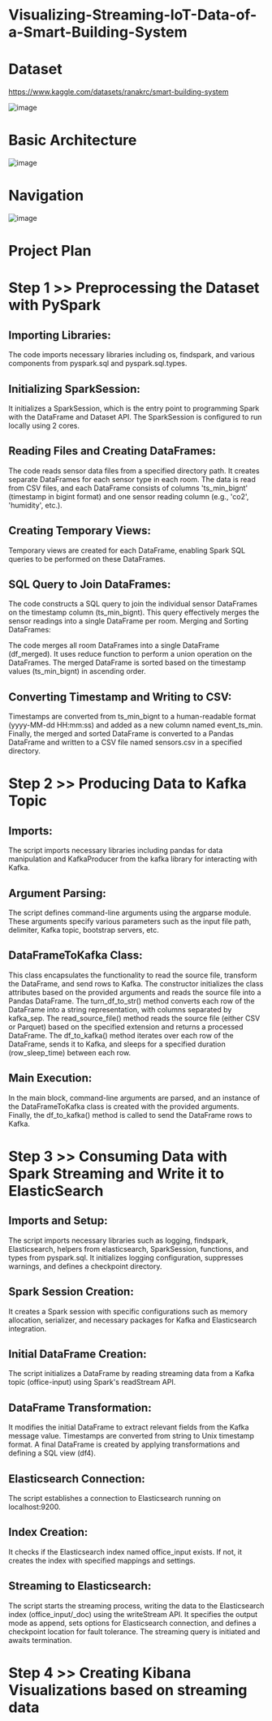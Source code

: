 # Visualizing-Streaming-IoT-Data-of-a-Smart-Building-System

# Dataset

https://www.kaggle.com/datasets/ranakrc/smart-building-system

![image](https://github.com/Sinan-Simsek/Visualizing-Streaming-IoT-Data-of-a-Smart-Building-System/assets/108238930/4b78cdc8-d6bc-4347-970d-b0b37bdebf85)

# Basic Architecture

![image](https://github.com/Sinan-Simsek/Visualizing-Streaming-IoT-Data-of-a-Smart-Building-System/assets/108238930/5c175735-f359-42d7-af3a-c70a11fd6e0b)


# Navigation

![image](https://github.com/Sinan-Simsek/Visualizing-Streaming-IoT-Data-of-a-Smart-Building-System/assets/108238930/a8597b49-fff5-4fa0-af31-8923c0a45da6)

# Project Plan

# Step 1 >> Preprocessing the Dataset with PySpark

## Importing Libraries:

The code imports necessary libraries including os, findspark, and various components from pyspark.sql and pyspark.sql.types.

## Initializing SparkSession:
It initializes a SparkSession, which is the entry point to programming Spark with the DataFrame and Dataset API. The SparkSession is configured to run locally using 2 cores.

## Reading Files and Creating DataFrames:
The code reads sensor data files from a specified directory path.
It creates separate DataFrames for each sensor type in each room. The data is read from CSV files, and each DataFrame consists of columns 'ts_min_bignt' (timestamp in bigint format) and one sensor reading column (e.g., 'co2', 'humidity', etc.).

## Creating Temporary Views:
Temporary views are created for each DataFrame, enabling Spark SQL queries to be performed on these DataFrames.

## SQL Query to Join DataFrames:
The code constructs a SQL query to join the individual sensor DataFrames on the timestamp column (ts_min_bignt). This query effectively merges the sensor readings into a single DataFrame per room.
Merging and Sorting DataFrames:

The code merges all room DataFrames into a single DataFrame (df_merged). It uses reduce function to perform a union operation on the DataFrames.
The merged DataFrame is sorted based on the timestamp values (ts_min_bignt) in ascending order.

## Converting Timestamp and Writing to CSV:
Timestamps are converted from ts_min_bignt to a human-readable format (yyyy-MM-dd HH:mm:ss) and added as a new column named event_ts_min.
Finally, the merged and sorted DataFrame is converted to a Pandas DataFrame and written to a CSV file named sensors.csv in a specified directory.

# Step 2 >> Producing Data to Kafka Topic

## Imports:
The script imports necessary libraries including pandas for data manipulation and KafkaProducer from the kafka library for interacting with Kafka.

## Argument Parsing:
The script defines command-line arguments using the argparse module. These arguments specify various parameters such as the input file path, delimiter, Kafka topic, bootstrap servers, etc.

## DataFrameToKafka Class:
This class encapsulates the functionality to read the source file, transform the DataFrame, and send rows to Kafka.
The constructor initializes the class attributes based on the provided arguments and reads the source file into a Pandas DataFrame.
The turn_df_to_str() method converts each row of the DataFrame into a string representation, with columns separated by kafka_sep.
The read_source_file() method reads the source file (either CSV or Parquet) based on the specified extension and returns a processed DataFrame.
The df_to_kafka() method iterates over each row of the DataFrame, sends it to Kafka, and sleeps for a specified duration (row_sleep_time) between each row.

## Main Execution:
In the main block, command-line arguments are parsed, and an instance of the DataFrameToKafka class is created with the provided arguments.
Finally, the df_to_kafka() method is called to send the DataFrame rows to Kafka.

# Step 3 >> Consuming Data with Spark Streaming and Write it to ElasticSearch

## Imports and Setup:
The script imports necessary libraries such as logging, findspark, Elasticsearch, helpers from elasticsearch, SparkSession, functions, and types from pyspark.sql.
It initializes logging configuration, suppresses warnings, and defines a checkpoint directory.

## Spark Session Creation:

It creates a Spark session with specific configurations such as memory allocation, serializer, and necessary packages for Kafka and Elasticsearch integration.
## Initial DataFrame Creation:
The script initializes a DataFrame by reading streaming data from a Kafka topic (office-input) using Spark's readStream API.

## DataFrame Transformation:
It modifies the initial DataFrame to extract relevant fields from the Kafka message value.
Timestamps are converted from string to Unix timestamp format.
A final DataFrame is created by applying transformations and defining a SQL view (df4).

## Elasticsearch Connection:
The script establishes a connection to Elasticsearch running on localhost:9200.

## Index Creation:
It checks if the Elasticsearch index named office_input exists. If not, it creates the index with specified mappings and settings.

## Streaming to Elasticsearch:
The script starts the streaming process, writing the data to the Elasticsearch index (office_input/_doc) using the writeStream API.
It specifies the output mode as append, sets options for Elasticsearch connection, and defines a checkpoint location for fault tolerance.
The streaming query is initiated and awaits termination.

# Step 4 >> Creating Kibana Visualizations based on streaming data
